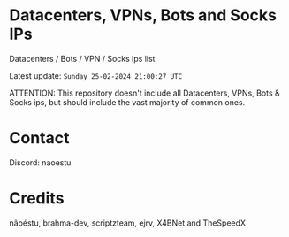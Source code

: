 # Datacenters, VPNs, Bots and Socks IPs
 
Datacenters / Bots / VPN / Socks ips list

Latest update: `Sunday 25-02-2024 21:00:27 UTC` 

ATTENTION: This repository doesn't include all Datacenters, VPNs, Bots & Socks ips, 
but should include the vast majority of common ones.

# Contact
Discord: naoestu

# Credits
nãoéstu, brahma-dev, scriptzteam, ejrv, X4BNet and TheSpeedX
